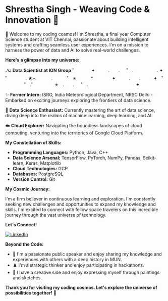 # Shrestha Singh - Weaving Code & Innovation 🚀

👋 Welcome to my coding cosmos! I'm Shrestha, a final year Computer Science student at VIT Chennai, passionate about building intelligent systems and crafting seamless user experiences. I'm on a mission to harness the power of data and AI to solve real-world challenges.

**Here's a glimpse into my universe:**

˖🪐 **Data Scientist at ION Group** ˚　　　　✦　　　.　　. 　 ˚　.　　　　　 . ✦　　　 　˚　　　　 . ★⋆.
　　　.   　　˚　✭　 　　*　　 　　✦　　　.　　.　　　✦　˚ 　　　　 ˚　.˚　　　　　✭　.　　. 　 ˚　.　　　　 　　 　　　　 ✦

✨ **Former Intern:** ISRO, India Meteorological Department, NRSC Delhi - Embarked on exciting journeys exploring the frontiers of data science.

🧠 **Data Science Enthusiast:**  Currently mastering the art of data science, diving deep into the realms of machine learning, deep learning, and AI.

☁️ **Cloud Explorer:**  Navigating the boundless landscapes of cloud computing, venturing into the territories of Google Cloud Platform.

**My Constellation of Skills:**

* **Programming Languages:** Python, Java, C++
* **Data Science Arsenal:** TensorFlow, PyTorch, NumPy, Pandas, Scikit-learn, Keras, Matplotlib
* **Cloud Technologies:**  GCP
* **Databases:** PostgreSQL
* **Version Control:** Git


**My Cosmic Journey:**

I'm a firm believer in continuous learning and exploration. I'm constantly seeking new challenges and opportunities to expand my knowledge and skills. I'm excited to connect with fellow space travelers on this incredible journey through the vast universe of technology.

**Let's Connect!**

[![LinkedIn](https://img.shields.io/badge/LinkedIn-0077B5?style=for-the-badge&logo=linkedin&logoColor=white)](https://www.linkedin.com/in/shrestha-singh-/)

**Beyond the Code:**

* 🎤 I'm a passionate public speaker and enjoy sharing my knowledge and experiences with others with a deep history in MUN.
* ♟️ I'm a strategic thinker and enjoy participating in hackathons.
* 🎨 I have a creative side and enjoy expressing myself through paintings and sketches.

**Thank you for visiting my coding cosmos. Let's explore the universe of possibilities together!** 🌌
